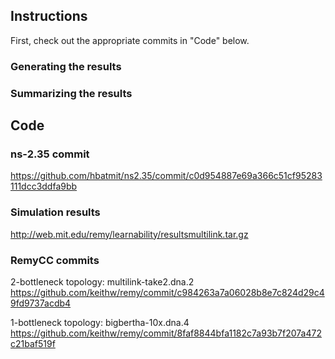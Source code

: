 ## Instructions ##
First, check out the appropriate commits in "Code" below.

### Generating the results ###

### Summarizing the results ###

## Code ##

### ns-2.35 commit ###

https://github.com/hbatmit/ns2.35/commit/c0d954887e69a366c51cf95283111dcc3ddfa9bb

### Simulation results ###

http://web.mit.edu/remy/learnability/resultsmultilink.tar.gz

### RemyCC commits ###

2-bottleneck topology: multilink-take2.dna.2 https://github.com/keithw/remy/commit/c984263a7a06028b8e7c824d29c49fd9737acdb4

1-bottleneck topology: bigbertha-10x.dna.4   https://github.com/keithw/remy/commit/8faf8844bfa1182c7a93b7f207a472c21baf519f  
